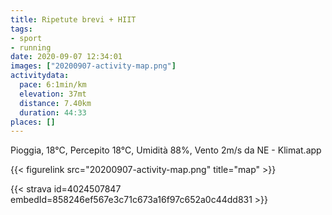```yaml
---
title: Ripetute brevi + HIIT
tags:
- sport
- running
date: 2020-09-07 12:34:01
images: ["20200907-activity-map.png"]
activitydata:
  pace: 6:1min/km
  elevation: 37mt
  distance: 7.40km
  duration: 44:33
places: []
---
```


Pioggia, 18°C, Percepito 18°C, Umidità 88%, Vento 2m/s da NE - Klimat.app



{{< figurelink src="20200907-activity-map.png" title="map" >}}


{{< strava id=4024507847 embedId=858246ef567e3c71c673a16f97c652a0c44dd831 >}}
